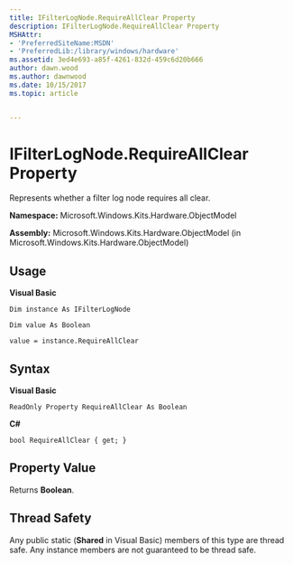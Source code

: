 ```yaml
---
title: IFilterLogNode.RequireAllClear Property
description: IFilterLogNode.RequireAllClear Property
MSHAttr:
- 'PreferredSiteName:MSDN'
- 'PreferredLib:/library/windows/hardware'
ms.assetid: 3ed4e693-a85f-4261-832d-459c6d20b666
author: dawn.wood
ms.author: dawnwood
ms.date: 10/15/2017
ms.topic: article


---
```


# IFilterLogNode.RequireAllClear Property


Represents whether a filter log node requires all clear.

**Namespace:** Microsoft.Windows.Kits.Hardware.ObjectModel

**Assembly:** Microsoft.Windows.Kits.Hardware.ObjectModel (in Microsoft.Windows.Kits.Hardware.ObjectModel)

## <span id="Usage"></span><span id="usage"></span><span id="USAGE"></span>Usage


**Visual Basic**

`Dim instance As IFilterLogNode`

`Dim value As Boolean`

`value = instance.RequireAllClear`

## <span id="Syntax"></span><span id="syntax"></span><span id="SYNTAX"></span>Syntax


**Visual Basic**

`ReadOnly Property RequireAllClear As Boolean`

**C#**

`bool RequireAllClear { get; }`

## <span id="Property_Value"></span><span id="property_value"></span><span id="PROPERTY_VALUE"></span>Property Value


Returns **Boolean**.

## <span id="Thread_Safety"></span><span id="thread_safety"></span><span id="THREAD_SAFETY"></span>Thread Safety


Any public static (**Shared** in Visual Basic) members of this type are thread safe. Any instance members are not guaranteed to be thread safe.

 

 






